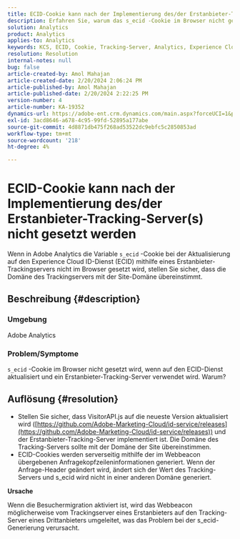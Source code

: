 ```yaml
---
title: ECID-Cookie kann nach der Implementierung des/der Erstanbieter-Tracking-Server(s) nicht gesetzt werden
description: Erfahren Sie, warum das s_ecid -Cookie im Browser nicht gesetzt wird, wenn Sie auf den ECID-Dienst in Adobe Analytics aktualisieren.
solution: Analytics
product: Analytics
applies-to: Analytics
keywords: KCS, ECID, Cookie, Tracking-Server, Analytics, Experience Cloud-ID
resolution: Resolution
internal-notes: null
bug: false
article-created-by: Amol Mahajan
article-created-date: 2/20/2024 2:06:24 PM
article-published-by: Amol Mahajan
article-published-date: 2/20/2024 2:22:25 PM
version-number: 4
article-number: KA-19352
dynamics-url: https://adobe-ent.crm.dynamics.com/main.aspx?forceUCI=1&pagetype=entityrecord&etn=knowledgearticle&id=c168863a-f9cf-ee11-9079-6045bd006295
exl-id: 3acd8646-a678-4c95-99fd-52895a177abe
source-git-commit: 4d8871db475f268ad53522dc9ebfc5c2850853ad
workflow-type: tm+mt
source-wordcount: '218'
ht-degree: 4%

---
```


# ECID-Cookie kann nach der Implementierung des/der Erstanbieter-Tracking-Server(s) nicht gesetzt werden


Wenn in Adobe Analytics die Variable `s_ecid` -Cookie bei der Aktualisierung auf den Experience Cloud ID-Dienst (ECID) mithilfe eines Erstanbieter-Trackingservers nicht im Browser gesetzt wird, stellen Sie sicher, dass die Domäne des Trackingservers mit der Site-Domäne übereinstimmt.

## Beschreibung {#description}


### <b>Umgebung</b>

Adobe Analytics



### <b>Problem/Symptome</b>

`s_ecid` -Cookie im Browser nicht gesetzt wird, wenn auf den ECID-Dienst aktualisiert und ein Erstanbieter-Tracking-Server verwendet wird. Warum?


## Auflösung {#resolution}


- Stellen Sie sicher, dass VisitorAPI.js auf die neueste Version aktualisiert wird ([https://github.com/Adobe-Marketing-Cloud/id-service/releases](https://github.com/Adobe-Marketing-Cloud/id-service/releases)) und der Erstanbieter-Tracking-Server implementiert ist. Die Domäne des Tracking-Servers sollte mit der Domäne der Site übereinstimmen.
- ECID-Cookies werden serverseitig mithilfe der im Webbeacon übergebenen Anfragekopfzeileninformationen generiert. Wenn der Anfrage-Header geändert wird, ändert sich der Wert des Tracking-Servers und s_ecid wird nicht in einer anderen Domäne generiert.


<b>Ursache</b>

Wenn die Besuchermigration aktiviert ist, wird das Webbeacon möglicherweise vom Trackingserver eines Erstanbieters auf den Tracking-Server eines Drittanbieters umgeleitet, was das Problem bei der s_ecid-Generierung verursacht.
